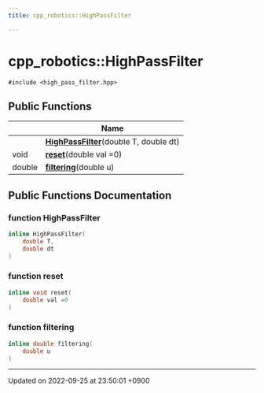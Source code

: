 ```yaml
---
title: cpp_robotics::HighPassFilter

---
```


# cpp_robotics::HighPassFilter






`#include <high_pass_filter.hpp>`

## Public Functions

|                | Name           |
| -------------- | -------------- |
| | **[HighPassFilter](/cpp_robotics/doxybook/Classes/classcpp__robotics_1_1HighPassFilter/#function-highpassfilter)**(double T, double dt) |
| void | **[reset](/cpp_robotics/doxybook/Classes/classcpp__robotics_1_1HighPassFilter/#function-reset)**(double val =0) |
| double | **[filtering](/cpp_robotics/doxybook/Classes/classcpp__robotics_1_1HighPassFilter/#function-filtering)**(double u) |

## Public Functions Documentation

### function HighPassFilter

```cpp
inline HighPassFilter(
    double T,
    double dt
)
```


### function reset

```cpp
inline void reset(
    double val =0
)
```


### function filtering

```cpp
inline double filtering(
    double u
)
```


-------------------------------

Updated on 2022-09-25 at 23:50:01 +0900